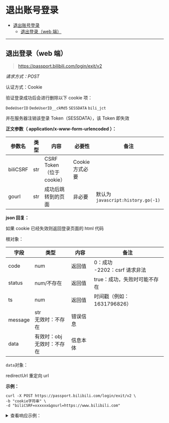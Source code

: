 # 退出账号登录

- [退出账号登录](#退出账号登录)
  - [退出登录（web 端）](#退出登录web-端)

---

## 退出登录（web 端）

> https://passport.bilibili.com/login/exit/v2

_请求方式：POST_

认证方式：Cookie

验证登录成功后会进行删除以下 cookie 项：

`DedeUserID` `DedeUserID__ckMd5` `SESSDATA` `bili_jct`

并在服务器注销该登录 Token（SESSDATA），该 Token 即失效

**正文参数（ application/x-www-form-urlencoded ）：**

| 参数名   | 类型 | 内容                      | 必要性          | 备注                               |
| -------- | ---- | ------------------------- | --------------- | ---------------------------------- |
| biliCSRF | str  | CSRF Token（位于 cookie） | Cookie 方式必要 |                                    |
| gourl    | str  | 成功后跳转到的页面        | 非必要          | 默认为 `javascript:history.go(-1)` |

**json 回复：**

如果 cookie 已经失效则返回登录页面的 html 代码

根对象：

| 字段    | 类型                            | 内容     | 备注                               |
| ------- | ------------------------------- | -------- | ---------------------------------- |
| code    | num                             | 返回值   | 0：成功 <br />-2202：csrf 请求非法 |
| status  | num/不存在                      | 返回值   | true：成功，失败时可能不存在       |
| ts      | num                             | 返回值   | 时间戳（例如：1631796826）         |
| message | str<br />无效时：不存在         | 错误信息 |                                    |
| data    | 有效时：obj<br />无效时：不存在 | 信息本体 |                                    |

`data`对象：

redirectUrl 重定向 url

**示例：**

```shell
curl -X POST https://passport.bilibili.com/login/exit/v2 \
-b "cookie字符串" \
-d "biliCSRF=xxxxxx&gourl=https://www.bilibili.com"
```

<details>
<summary>查看响应示例：</summary>

```json
{
  "code": 0,
  "status": true,
  "ts": 1631796826,
  "data": {
    "redirectUrl": "https://passport.biligame.com/crossDomain?DedeUserID=&DedeUserID__ckMd5=&SESSDATA=&bili_jct=&gourl=https%3A%2F%2Fwww.bilibili.com"
  }
}
```

</details>
